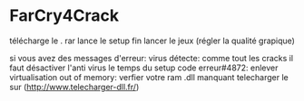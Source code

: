 # FarCry4Crack
télécharge le . rar 
lance le setup
fin 
lancer le jeux (régler la qualité grapique)

si vous avez des messages d'erreur: 
virus détecte: comme tout les cracks il faut désactiver l'anti virus le temps du setup
code erreur#4872: enlever virtualisation
out of memory: verfier votre ram 
.dll manquant telecharger le sur (http://www.telecharger-dll.fr/)
